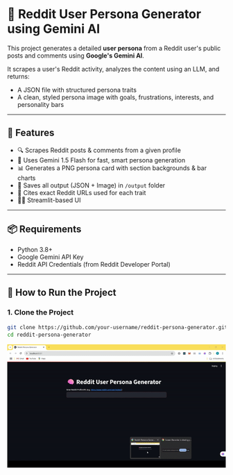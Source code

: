 # 🧠 Reddit User Persona Generator using Gemini AI

This project generates a detailed **user persona** from a Reddit user's public posts and comments using **Google's Gemini AI**.

It scrapes a user's Reddit activity, analyzes the content using an LLM, and returns:
- A JSON file with structured persona traits
- A clean, styled persona image with goals, frustrations, interests, and personality bars

---

## 🚀 Features

- 🔍 Scrapes Reddit posts & comments from a given profile
- 🤖 Uses Gemini 1.5 Flash for fast, smart persona generation
- 📊 Generates a PNG persona card with section backgrounds & bar charts
- 📁 Saves all output (JSON + Image) in `/output` folder
- 🧠 Cites exact Reddit URLs used for each trait
- 🧑‍💻 Streamlit-based UI

---

## 📦 Requirements

- Python 3.8+
- Google Gemini API Key
- Reddit API Credentials (from Reddit Developer Portal)

---

## 🔧 How to Run the Project

### 1. Clone the Project

```bash
git clone https://github.com/your-username/reddit-persona-generator.git
cd reddit-persona-generator
```
![Demo](persona_n.gif)
